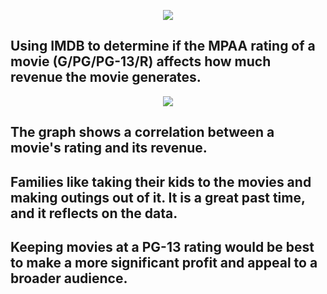 <p align = "center"> 
  <img src = "https://github.com/Luz-Dobbins/Movie-Database/assets/123646377/cb2d6f4b-7ec6-470e-ad91-22d4fd2306c3.png">
</p>

## Using IMDB to determine if the MPAA rating of a movie (G/PG/PG-13/R) affects how much revenue the movie generates.

<p align = "center"> 
  <img src = "https://github.com/Luz-Dobbins/Movie-Database/assets/123646377/3e6c4f85-1943-45ce-bb9f-3df11ae36442.png">
</p>

## The graph shows a correlation between a movie's rating and its revenue.
## Families like taking their kids to the movies and making outings out of it. It is a great past time, and it reflects on the data.

## Keeping movies at a PG-13 rating would be best to make a more significant profit and appeal to a broader audience. 
